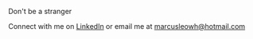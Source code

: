 Don't be a stranger

Connect with me on [LinkedIn](https://www.linkedin.com/in/marcus-leow) or email me at [marcusleowh@hotmail.com](mailto:marcusleowh@hotmail.com)
